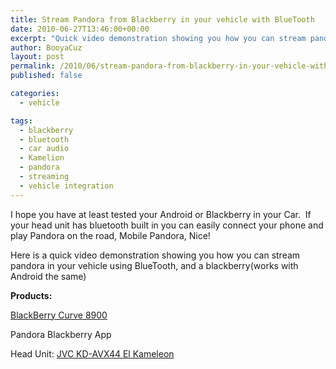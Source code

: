 ```yaml
---
title: Stream Pandora from Blackberry in your vehicle with BlueTooth
date: 2010-06-27T13:46:00+00:00
excerpt: "Quick video demonstration showing you how you can stream pandora in your vehicle using BlueTooth"
author: BooyaCuz
layout: post
permalink: /2010/06/stream-pandora-from-blackberry-in-your-vehicle-with-bluetooth.html
published: false

categories:
  - vehicle

tags:
  - blackberry
  - bluetooth
  - car audio
  - Kamelion
  - pandora
  - streaming
  - vehicle integration
---
```

I hope you have at least tested your Android or Blackberry in your Car.  If your head unit has bluetooth built in you can easily connect your phone and play Pandora on the road, Mobile Pandora, Nice!

Here is a quick video demonstration showing you how you can stream pandora in your vehicle using BlueTooth, and a blackberry(works with Android the same)
  
**Products:**
  
[BlackBerry Curve 8900](http://www.amazon.com/gp/product/B001OD2OAQ?ie=UTF8&tag=booya-20&linkCode=as2&camp=1789&creative=390957&creativeASIN=B001OD2OAQ)<img style="border: none !important; margin: 0px !important;" src="http://www.assoc-amazon.com/e/ir?t=booya-20&l=as2&o=1&a=B001OD2OAQ" border="0" alt="" width="1" height="1" />
  
Pandora Blackberry App
  
Head Unit: [JVC KD-AVX44 El Kameleon](http://www.amazon.com/gp/product/B0012N9RKS?ie=UTF8&tag=booya-20&linkCode=as2&camp=1789&creative=390957&creativeASIN=B0012N9RKS)<img style="border: none !important; margin: 0px !important;" src="http://www.assoc-amazon.com/e/ir?t=booya-20&l=as2&o=1&a=B0012N9RKS" border="0" alt="" width="1" height="1" />